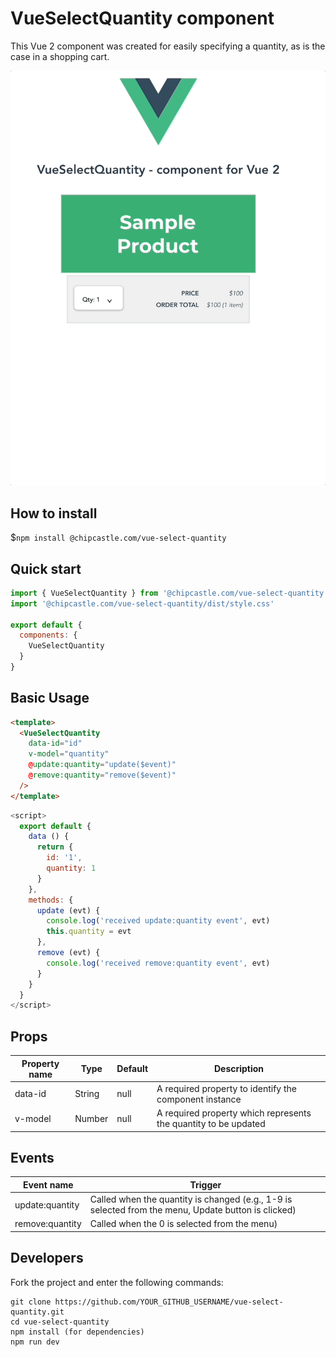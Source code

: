 # VueSelectQuantity component

This Vue 2 component was created for easily specifying a quantity, as is the case in a shopping cart.

![VueSelectQuantity Demo](https://github.com/chip/vue-select-quantity/blob/master/Demo.gif)

## How to install

$```npm install @chipcastle.com/vue-select-quantity```


## Quick start

```javascript
import { VueSelectQuantity } from '@chipcastle.com/vue-select-quantity'
import '@chipcastle.com/vue-select-quantity/dist/style.css'

export default {
  components: {
    VueSelectQuantity
  }
}
```

## Basic Usage

```html
<template>
  <VueSelectQuantity
    data-id="id"
    v-model="quantity"
    @update:quantity="update($event)"
    @remove:quantity="remove($event)"
  />
</template>
```

```javascript
<script>
  export default {
    data () {
      return {
        id: '1',
        quantity: 1
      }
    },
    methods: {
      update (evt) {
        console.log('received update:quantity event', evt)
        this.quantity = evt
      },
      remove (evt) {
        console.log('received remove:quantity event', evt)
      }
    }
  }
</script>
```

## Props

| Property name | Type | Default | Description |
| ------------- | ---- | ------- | ----------- |
| data-id | String | null | A required property to identify the component instance |
| v-model | Number | null | A required property which represents the quantity to be updated |

## Events

| Event name | Trigger |
| ------------- | ---- |
| update:quantity | Called when the quantity is changed (e.g., 1-9 is selected from the menu, Update button is clicked) |
| remove:quantity | Called when the 0 is selected from the menu) |

## Developers

Fork the project and enter the following commands:

    git clone https://github.com/YOUR_GITHUB_USERNAME/vue-select-quantity.git
    cd vue-select-quantity
    npm install (for dependencies)
    npm run dev

